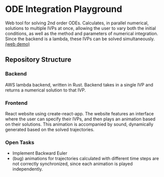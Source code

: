 # ODE Integration Playground
Web tool for solving 2nd order ODEs. Calculates, in parallel numerical, solutions to multiple IVPs at once, allowing the user to vary both the initial conditions, as well as the method and parameters of numerical integration. Since the backend is a lambda, these IVPs can be solved simultaneously. [(web demo)](https://ode.tarinyoom.io/)

## Repository Structure

### Backend
AWS lambda backend, written in Rust. Backend takes in a single IVP and returns a numerical solution to that IVP.

### Frontend
React website using create-react-app. The website features an interface where the user can specify their IVPs, and then plays an animation based on their solutions. This animation is accompanied by sound, dynamically generated based on the solved trajectories.

### Open Tasks
- Implement Backward Euler
- (bug) animations for trajectories calculated with different time steps are not correctly synchronized, since each animation is played independently.
